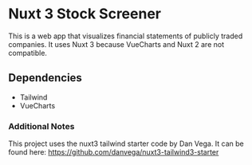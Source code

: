 # Nuxt 3 Stock Screener

This is a web app that visualizes financial statements of publicly traded companies.
It uses Nuxt 3 because VueCharts and Nuxt 2 are not compatible.

## Dependencies

- Tailwind
- VueCharts

### Additional Notes

This project uses the nuxt3 tailwind starter code by Dan Vega. It can be found here: https://github.com/danvega/nuxt3-tailwind3-starter
